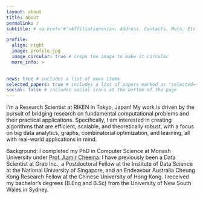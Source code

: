```yaml
---
layout: about
title: about
permalink: /
subtitle: # <a href='#'>Affiliations</a>. Address. Contacts. Moto. Etc.

profile:
  align: right
  image: profile.jpg
  image_circular: true # crops the image to make it circular
  more_info: >
    

news: true # includes a list of news items
selected_papers: true # includes a list of papers marked as "selected={true}"
social: false # includes social icons at the bottom of the page
---
```


I’m a Research Scientist at RIKEN in Tokyo, Japan! My work is driven by the pursuit of bridging research on fundamental computational problems and their practical applications. Specifically, I am interested in creating algorithms that are efficient, scalable, and theoretically robust, with a focus on big data analytics, graphs, combinatorial optimization, and learning, all with real-world applications in mind.

Background: I completed my PhD in Computer Science at Monash University under <a href="http://www.aamircheema.com">Prof. Aamir Cheema</a>. I have previously been a Data Scientist at Grab Inc., a Postdoctoral Fellow at the Institute of Data Science at the National University of Singapore, and an Endeavour Australia Cheung Kong Research Fellow at the Chinese University of Hong Kong. I received my bachelor’s degrees (B.Eng and B.Sc) from the University of New South Wales in Sydney.

